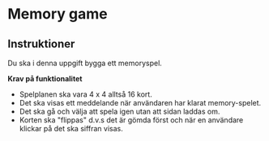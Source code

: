# Memory game

## Instruktioner

Du ska i denna uppgift bygga ett memoryspel.

**Krav på funktionalitet**

* Spelplanen ska vara 4 x 4 alltså 16 kort.
* Det ska visas ett meddelande när användaren har klarat memory-spelet.
* Det ska gå och välja att spela igen utan att sidan laddas om.
* Korten ska "flippas" d.v.s det är gömda först och när en användare klickar på det ska siffran visas.
